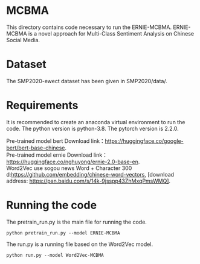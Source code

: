 # MCBMA
This directory contains code necessary to run the ERNIE-MCBMA.  ERNIE-MCBMA is a novel approach for Multi-Class Sentiment Analysis on Chinese Social Media.
# Dataset
The SMP2020-ewect dataset has been given in SMP2020/data/.
# Requirements
It is recommended to create an anaconda virtual environment to run the code. The python version is python-3.8. The pytorch version is 2.2.0.

Pre-trained model bert Download link：https://huggingface.co/google-bert/bert-base-chinese.  
Pre-trained model ernie Download link：https://huggingface.co/nghuyong/ernie-2.0-base-en.  
Word2Vec use sogou news Word + Character 300 d:https://github.com/embedding/chinese-word-vectors, [download address: https://pan.baidu.com/s/14k-9jsspp43ZhMxqPmsWMQ].
# Running the code
The pretrain_run.py is the main file for running the code.

```
python pretrain_run.py --model ERNIE-MCBMA
```

The run.py is a running file based on the Word2Vec model.

```
python run.py --model Word2Vec-MCBMA
```
